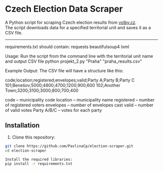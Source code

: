 # Czech Election Data Scraper

A Python script for scraping Czech election results from [volby.cz](https://www.volby.cz/).  
The script downloads data for a specified territorial unit and saves it as a CSV file.

---

requirements.txt should contain:
requests
beautifulsoup4
lxml

Usage:
Run the script from the command line with the territorial unit name and output CSV file
python projekt_2.py "Praha" "praha_results.csv"

Example Output:
The CSV file will have a structure like this:

code;location;registered;envelopes;valid;Party A;Party B;Party C
101;Benešov;5000;4800;4700;1200;900;600
102;Another Town;3200;3100;3000;800;700;400

code – municipality code
location – municipality name
registered – number of registered voters
envelopes – number of envelopes cast
valid – number of valid votes
Party A/B/C – votes for each party

## Installation

1. Clone this repository:

```bash
git clone https://github.com/PavlinaCp/election-scraper.git
cd election-scraper

Install the required libraries:
pip install -r requirements.txt

